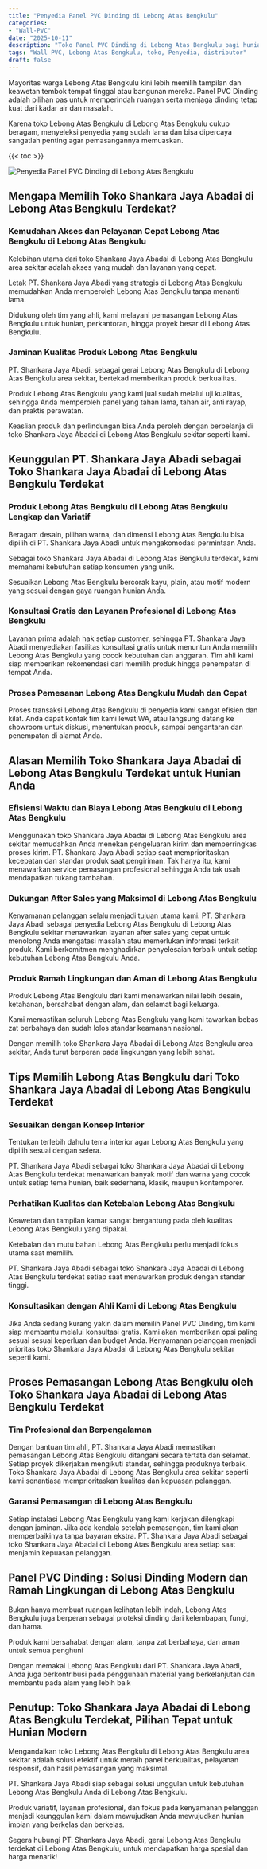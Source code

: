 ```yaml
---
title: "Penyedia Panel PVC Dinding di Lebong Atas Bengkulu"
categories: 
- "Wall-PVC"
date: "2025-10-11"
description: "Toko Panel PVC Dinding di Lebong Atas Bengkulu bagi hunian, kantor, serta toko. Produk terbaik, pilihan motif, warna menarik, beserta jasa pemasangan dikerjakan oleh tim berpengalaman dan garansi resmi!|Servis penjualan Panel PVC Dinding di Lebong Atas Bengkulu bagi kebutuhan rumah, kantor, atau ritel, dengan material terbaik dan pemasangan oleh tenaga ahli berpengalaman serta kepastian resmi.|Alternatif Panel PVC Dinding di Lebong Atas Bengkulu yang terbukti bagi hunian, kantor, dan ritel, bersama material unggulan dan instalasi oleh tim ahli dan jaminan resmi.|Penjualan Panel PVC Dinding di Lebong Atas Bengkulu bagi tempat tinggal, kantor, serta ritel, beserta material unggulan dan instalasi ditangani oleh tim profesional, dilengkapi dengan garansi resmi.}"
tags: "Wall PVC, Lebong Atas Bengkulu, toko, Penyedia, distributor"
draft: false
---
```


Mayoritas warga Lebong Atas Bengkulu kini lebih memilih tampilan dan keawetan tembok tempat tinggal atau bangunan mereka.  Panel PVC Dinding  adalah pilihan pas untuk memperindah ruangan serta menjaga dinding tetap kuat dari kadar air dan masalah.

Karena toko Lebong Atas Bengkulu di Lebong Atas Bengkulu cukup beragam, menyeleksi penyedia yang sudah lama dan bisa dipercaya sangatlah penting agar pemasangannya memuaskan.

{{< toc >}}

![Penyedia Panel PVC Dinding di Lebong Atas Bengkulu](/images/Wall-PVC/Penyedia-Panel-PVC-Dinding-di-Lebong-Atas-Bengkulu.png)


## Mengapa Memilih Toko Shankara Jaya Abadai di Lebong Atas Bengkulu Terdekat?

### Kemudahan Akses dan Pelayanan Cepat Lebong Atas Bengkulu di Lebong Atas Bengkulu

Kelebihan utama dari toko Shankara Jaya Abadai di Lebong Atas Bengkulu area sekitar adalah akses yang mudah dan layanan yang cepat.

Letak PT. Shankara Jaya Abadi yang strategis di Lebong Atas Bengkulu memudahkan Anda memperoleh Lebong Atas Bengkulu tanpa menanti lama.

Didukung oleh tim yang ahli, kami melayani pemasangan Lebong Atas Bengkulu untuk hunian, perkantoran, hingga proyek besar di Lebong Atas Bengkulu.

### Jaminan Kualitas Produk Lebong Atas Bengkulu

PT. Shankara Jaya Abadi, sebagai gerai Lebong Atas Bengkulu di Lebong Atas Bengkulu area sekitar, bertekad memberikan produk berkualitas.

Produk Lebong Atas Bengkulu yang kami jual sudah melalui uji kualitas, sehingga Anda memperoleh panel yang tahan lama, tahan air, anti rayap, dan praktis perawatan.

Keaslian produk dan perlindungan bisa Anda peroleh dengan berbelanja di toko Shankara Jaya Abadai di Lebong Atas Bengkulu sekitar seperti kami.

## Keunggulan PT. Shankara Jaya Abadi sebagai Toko Shankara Jaya Abadai di Lebong Atas Bengkulu Terdekat

### Produk Lebong Atas Bengkulu di Lebong Atas Bengkulu Lengkap dan Variatif

Beragam desain, pilihan warna, dan dimensi Lebong Atas Bengkulu bisa dipilih di PT. Shankara Jaya Abadi untuk mengakomodasi permintaan Anda.

Sebagai toko Shankara Jaya Abadai di Lebong Atas Bengkulu terdekat, kami memahami kebutuhan setiap konsumen yang unik.

Sesuaikan Lebong Atas Bengkulu bercorak kayu, plain, atau motif modern yang sesuai dengan gaya ruangan hunian Anda.

### Konsultasi Gratis dan Layanan Profesional di Lebong Atas Bengkulu

Layanan prima adalah hak setiap customer, sehingga PT. Shankara Jaya Abadi menyediakan fasilitas konsultasi gratis untuk menuntun Anda memilih Lebong Atas Bengkulu yang cocok kebutuhan dan anggaran. Tim ahli kami siap memberikan rekomendasi dari memilih produk hingga penempatan di tempat Anda.

### Proses Pemesanan Lebong Atas Bengkulu Mudah dan Cepat

Proses transaksi Lebong Atas Bengkulu di penyedia kami sangat efisien dan kilat. Anda dapat kontak tim kami lewat WA, atau langsung datang ke showroom untuk diskusi, menentukan produk, sampai pengantaran dan penempatan di alamat Anda.

## Alasan Memilih Toko Shankara Jaya Abadai di Lebong Atas Bengkulu Terdekat untuk Hunian Anda

### Efisiensi Waktu dan Biaya Lebong Atas Bengkulu di Lebong Atas Bengkulu

Menggunakan toko Shankara Jaya Abadai di Lebong Atas Bengkulu area sekitar memudahkan Anda menekan pengeluaran kirim dan memperringkas proses kirim. PT. Shankara Jaya Abadi setiap saat memprioritaskan kecepatan dan standar produk saat pengiriman. Tak hanya itu, kami menawarkan service pemasangan profesional sehingga Anda tak usah mendapatkan tukang tambahan.

### Dukungan After Sales yang Maksimal di Lebong Atas Bengkulu

Kenyamanan pelanggan selalu menjadi tujuan utama kami. PT. Shankara Jaya Abadi sebagai penyedia Lebong Atas Bengkulu di Lebong Atas Bengkulu sekitar menawarkan layanan after sales yang cepat untuk menolong Anda mengatasi masalah atau memerlukan informasi terkait produk. Kami berkomitmen menghadirkan penyelesaian terbaik untuk setiap kebutuhan Lebong Atas Bengkulu Anda.

### Produk Ramah Lingkungan dan Aman di Lebong Atas Bengkulu

Produk Lebong Atas Bengkulu dari kami menawarkan nilai lebih desain, ketahanan, bersahabat dengan alam, dan selamat bagi keluarga.

Kami memastikan seluruh Lebong Atas Bengkulu yang kami tawarkan bebas zat berbahaya dan sudah lolos standar keamanan nasional.

Dengan memilih toko Shankara Jaya Abadai di Lebong Atas Bengkulu area sekitar, Anda turut berperan pada lingkungan yang lebih sehat.

## Tips Memilih Lebong Atas Bengkulu dari Toko Shankara Jaya Abadai di Lebong Atas Bengkulu Terdekat

### Sesuaikan dengan Konsep Interior 

Tentukan terlebih dahulu tema interior agar Lebong Atas Bengkulu yang dipilih sesuai dengan selera.

PT. Shankara Jaya Abadi sebagai toko Shankara Jaya Abadai di Lebong Atas Bengkulu terdekat menawarkan banyak motif dan warna yang cocok untuk setiap tema hunian, baik sederhana, klasik, maupun kontemporer.

### Perhatikan Kualitas dan Ketebalan Lebong Atas Bengkulu

Keawetan dan tampilan kamar sangat bergantung pada oleh kualitas Lebong Atas Bengkulu yang dipakai.

Ketebalan dan mutu bahan Lebong Atas Bengkulu perlu menjadi fokus utama saat memilih.

PT. Shankara Jaya Abadi sebagai toko Shankara Jaya Abadai di Lebong Atas Bengkulu terdekat setiap saat menawarkan produk dengan standar tinggi.

### Konsultasikan dengan Ahli Kami di Lebong Atas Bengkulu

Jika Anda sedang kurang yakin dalam memilih Panel PVC Dinding, tim kami siap membantu melalui konsultasi gratis. Kami akan memberikan opsi paling sesuai sesuai keperluan dan budget Anda. Kenyamanan pelanggan menjadi prioritas toko Shankara Jaya Abadai di Lebong Atas Bengkulu sekitar seperti kami.

## Proses Pemasangan Lebong Atas Bengkulu oleh Toko Shankara Jaya Abadai di Lebong Atas Bengkulu Terdekat

### Tim Profesional dan Berpengalaman

Dengan bantuan tim ahli, PT. Shankara Jaya Abadi memastikan pemasangan Lebong Atas Bengkulu ditangani secara tertata dan selamat. Setiap proyek dikerjakan mengikuti standar, sehingga produknya terbaik. Toko Shankara Jaya Abadai di Lebong Atas Bengkulu area sekitar seperti kami senantiasa memprioritaskan kualitas dan kepuasan pelanggan.

### Garansi Pemasangan di Lebong Atas Bengkulu

Setiap instalasi Lebong Atas Bengkulu yang kami kerjakan dilengkapi dengan jaminan. Jika ada kendala setelah pemasangan, tim kami akan memperbaikinya tanpa bayaran ekstra. PT. Shankara Jaya Abadi sebagai toko Shankara Jaya Abadai di Lebong Atas Bengkulu area setiap saat menjamin kepuasan pelanggan.

##  Panel PVC Dinding : Solusi Dinding Modern dan Ramah Lingkungan di Lebong Atas Bengkulu

Bukan hanya membuat ruangan kelihatan lebih indah, Lebong Atas Bengkulu juga berperan sebagai proteksi dinding dari kelembapan, fungi, dan hama.

Produk kami bersahabat dengan alam, tanpa zat berbahaya, dan aman untuk semua penghuni

Dengan memakai Lebong Atas Bengkulu dari PT. Shankara Jaya Abadi, Anda juga berkontribusi pada penggunaan material yang berkelanjutan dan membantu pada alam yang lebih baik

## Penutup: Toko Shankara Jaya Abadai di Lebong Atas Bengkulu Terdekat, Pilihan Tepat untuk Hunian Modern

Mengandalkan toko Lebong Atas Bengkulu di Lebong Atas Bengkulu area sekitar adalah solusi efektif untuk meraih panel berkualitas, pelayanan responsif, dan hasil pemasangan yang maksimal.

PT. Shankara Jaya Abadi siap sebagai solusi unggulan untuk kebutuhan Lebong Atas Bengkulu Anda di Lebong Atas Bengkulu.

Produk variatif, layanan profesional, dan fokus pada kenyamanan pelanggan menjadi keunggulan kami dalam mewujudkan Anda mewujudkan hunian impian yang berkelas dan berkelas.

Segera hubungi PT. Shankara Jaya Abadi, gerai Lebong Atas Bengkulu terdekat di Lebong Atas Bengkulu, untuk mendapatkan harga spesial dan harga menarik!
